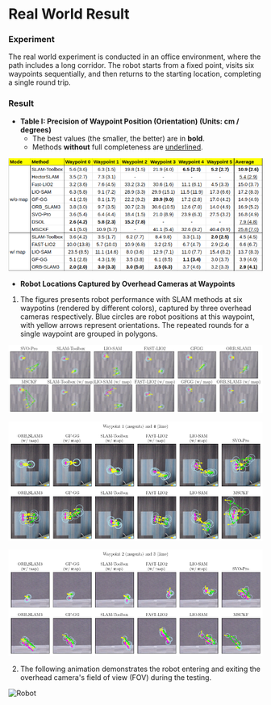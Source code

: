 # Real World Result

### Experiment
The real world experiment is conducted in an office environment, where the path includes a long corridor. The robot starts from a fixed point, visits six waypoints sequentially, and then returns to the starting location, completing a single round trip.

### Result
- **Table I: Precision of Waypoint Position (Orientation) (Units: cm / degrees)**
  - The best values (the smaller, the better) are in **bold**.
  - Methods **without** full completeness are <ins>underlined</ins>.

![Result Table](imgs/table.png)




- **Robot Locations Captured by Overhead Cameras at Waypoints**

1. The figures presents robot performance with SLAM methods at six waypotins (rendered by different colors), captured by three overhead cameras respectively.
Blue circles are robot positions at this waypoint, with yellow arrows represent orientations. The repeated rounds for a single waypoint are grouped in polygons.

![Waypoints 0 and 5](imgs/wpts_0_5.png)

![Waypoints 1 and 4](imgs/wpts_1_4.png)

![Waypoints 2 and 3](imgs/wpts_2_3.png)

2. The following animation demonstrates the robot entering and exiting the overhead camera's field of view (FOV) during the testing.

![Robot](imgs/robot.gif)
